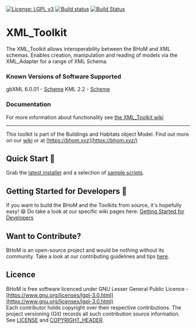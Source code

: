 [![License: LGPL v3](https://img.shields.io/badge/License-LGPL%20v3-blue.svg)](https://www.gnu.org/licenses/lgpl-3.0) [![Build status](https://ci.appveyor.com/api/projects/status/bmxqnttwuh5iweuy/branch/master?svg=true)](https://ci.appveyor.com/api/projects/status/xml_toolkit/branch/master) [![Build Status](https://dev.azure.com/BHoMBot/BHoM/_apis/build/status/XML_Toolkit/XML_Toolkit.CheckCore?branchName=master)](https://dev.azure.com/BHoMBot/BHoM/_build/latest?definitionId=84&branchName=master)

# XML_Toolkit 

The XML_Toolkit allows interoperability between the BHoM and XML schemas. Enables creation, manipulation and reading of models via the XML_Adapter for a range of XML Schema.

### Known Versions of Software Supported
gbXML 6.0.01 - [Scheme](https://www.gbxml.org/)
KML 2.2 - [Scheme](http://schemas.opengis.net/kml/)

### Documentation
For more information about functionality see [the XML_Toolkit wiki](https://github.com/BHoM/XML_Toolkit/wiki)

---
This toolkit is part of the Buildings and Habitats object Model. Find out more on our [wiki](https://github.com/BHoM/documentation/wiki) or at [https://bhom.xyz](https://bhom.xyz/)

## Quick Start 🚀 

Grab the [latest installer](https://bhom.xyz/) and a selection of [sample scripts](https://github.com/BHoM/samples).


## Getting Started for Developers 🤖 

If you want to build the BHoM and the Toolkits from source, it's hopefully easy! 😄 
Do take a look at our specific wiki pages here: [Getting Started for Developers](https://github.com/BHoM/documentation/wiki/Getting-started-for-developers)


## Want to Contribute? ##

BHoM is an open-source project and would be nothing without its community. Take a look at our contributing guidelines and tips [here](https://github.com/BHoM/BHoM/blob/master/CONTRIBUTING.md).


## Licence ##

BHoM is free software licenced under GNU Lesser General Public Licence - [https://www.gnu.org/licenses/lgpl-3.0.html](https://www.gnu.org/licenses/lgpl-3.0.html)  
Each contributor holds copyright over their respective contributions.
The project versioning (Git) records all such contribution source information.
See [LICENSE](https://github.com/BHoM/BHoM/blob/master/LICENSE) and [COPYRIGHT_HEADER](https://github.com/BHoM/BHoM/blob/master/COPYRIGHT_HEADER.txt).
